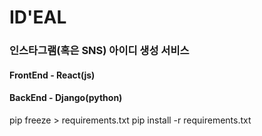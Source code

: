 # ID'EAL
### 인스타그램(혹은 SNS) 아이디 생성 서비스

#### FrontEnd - React(js)
#### BackEnd - Django(python)

pip freeze > requirements.txt
pip install -r requirements.txt
